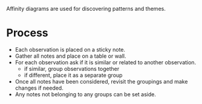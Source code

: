 Affinity diagrams are used for discovering patterns and themes.

# Process

- Each observation is placed on a sticky note.
- Gather all notes and place on a table or wall.
- For each observation ask if it is similar or related to another observation.
	- if similar, group observations together
	- if different, place it as a separate group
- Once all notes have been considered, revisit the groupings and make changes if needed.
- Any notes not belonging to any groups can be set aside.



